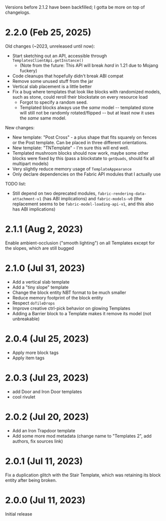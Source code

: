 Versions before 2.1.2 have been backfilled; I gotta be more on top of changelogs.

# 2.2.0 (Feb 25, 2025)

Old changes (~2023, unreleased until now):

* Start sketching out an API, accessible through `TemplatesClientApi.getInstance()`
  * (Note from the future: This API will break *hard* in 1.21 due to Mojang fuckery)
* Code cleanups that hopefully didn't break ABI compat
* Remove some unused stuff from the jar
* Vertical slab placement is a little better
* Fix a bug where templates that look like blocks with randomized models, such as stone, could reroll their blockstate on every resource load
  * Forgot to specify a random seed.
  * Templated blocks always use the *same* model -- templated stone will still not be randomly rotated/flipped -- but at least now it uses the *same* same model.

New changes:

* New template: "Post Cross" - a plus shape that fits squarely on fences or the Post template. Can be placed in three different orientations.
* New template: "TNTemplate" - I'm sure this will end well.
* Templated mushroom blocks should now work, maybe some other blocks were fixed by this (pass a blockstate to `getQuads`, should fix all multipart models)
* Very slightly reduce memory usage of `TemplateAppearance`
* Only declare dependencies on the Fabric API modules that I actually use

TODO list:

* Still depend on two deprecated modules, `fabric-rendering-data-attachment-v1` (has ABI implications) and `fabric-models-v0` (the replacement seems to be `fabric-model-loading-api-v1`, and this also has ABI implications)

# 2.1.1 (Aug 2, 2023)

Enable ambient-occlusion ("smooth lighting") on all Templates except for the slopes, which are still bugged

# 2.1.0 (Jul 31, 2023)

* Add a vertical slab template
* Add a "tiny slope" template
* Change the block entity NBT format to be much smaller
* Reduce memory footprint of the block entity
* Respect `doTileDrops`
* Improve creative ctrl-pick behavior on glowing Templates
* Adding a Barrier block to a Template makes it remove its model (not unbreakable)

# 2.0.4 (Jul 25, 2023)

* Apply more block tags
* Apply item tags

# 2.0.3 (Jul 23, 2023)

* add Door and Iron Door templates
* cool rivulet

# 2.0.2 (Jul 20, 2023)

* Add an Iron Trapdoor template
* Add some more mod metadata (change name to "Templates 2", add authors, fix sources link)

# 2.0.1 (Jul 11, 2023)

Fix a duplication glitch with the Stair Template, which was retaining its block entity after being broken.

# 2.0.0 (Jul 11, 2023)

Initial release